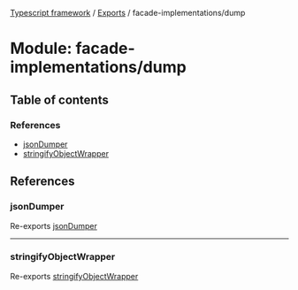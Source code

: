 [Typescript framework](../index.md) / [Exports](../modules.md) / facade-implementations/dump

# Module: facade-implementations/dump

## Table of contents

### References

- [jsonDumper](facade_implementations_dump.md#jsondumper)
- [stringifyObjectWrapper](facade_implementations_dump.md#stringifyobjectwrapper)

## References

### jsonDumper

Re-exports [jsonDumper](facade_implementations_dump_json_dumper.md#jsondumper)

___

### stringifyObjectWrapper

Re-exports [stringifyObjectWrapper](facade_implementations_dump_stringify_object_wrapper.md#stringifyobjectwrapper)
